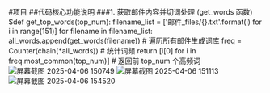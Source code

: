 #项目
##代码核心功能说明
###1. 获取邮件内容并切词处理 (get_words 函数)
$def get_top_words(top_num):
    filename_list = ['邮件_files/{}.txt'.format(i) for i in range(151)]
    for filename in filename_list:
        all_words.append(get_words(filename))  # 遍历所有邮件生成词库
    freq = Counter(chain(*all_words))  # 统计词频
    return [i[0] for i in freq.most_common(top_num)]  # 返回前 top_num 个高频词
![屏幕截图 2025-04-06 150749](https://github.com/user-attachments/assets/9c8836e5-67b3-493c-ac5d-e8b2671e9df2)
![屏幕截图 2025-04-06 151113](https://github.com/user-attachments/assets/6d8b65bd-6966-4a99-9284-84da0c38af09)
![屏幕截图 2025-04-06 154520](https://github.com/user-attachments/assets/7540bce9-026b-495e-b6f0-b10bb7277951)
